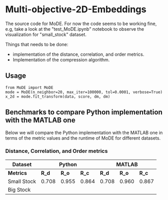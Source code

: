 # Multi-objective-2D-Embeddings
The source code for MoDE. For now the code seems to be working fine, e.g, take a look at the "test_MoDE.ipynb" notebook to observe the visualization for "small_stock" dataset.

Things that needs to be done:
- implementation of the distance, correlation, and order metrics.
- Implementation of the compression algorithm.

## Usage
```
from MoDE import MoDE
mode = MoDE(n_neighbor=20, max_iter=100000, tol=0.0001, verbose=True)
x_2d = mode.fit_transform(data, score, dm, dm)
```

## Benchmarks to compare Python implementation with the MATLAB one
Below we will compare the Python implementation with the MATLAB one in terms of the metric values and the runtime of MoDE for different datasets.

### Distance, Correlation, and Order metrics


<table class="tg">
<thead>
  <tr>
    <th class="tg-c3ow">Dataset</th>
    <th class="tg-c3ow" colspan="3">Python</th>
    <th class="tg-baqh" colspan="3">MATLAB</th>
  </tr>
</thead>
<tbody>
  <tr>
    <td class="tg-c3ow"><span style="font-weight:bold">Metrics</span></td>
    <td class="tg-c3ow"><span style="font-weight:bold">R_d</span></td>
    <td class="tg-c3ow"><span style="font-weight:bold">R_o</span></td>
    <td class="tg-baqh"><span style="font-weight:bold">R_c</span></td>
    <td class="tg-baqh"><span style="font-weight:bold">R_d</span></td>
    <td class="tg-baqh"><span style="font-weight:bold">R_o</span></td>
    <td class="tg-baqh"><span style="font-weight:bold">R_c</span></td>
  </tr>
  <tr>
    <td class="tg-c3ow"><span style="font-weight:400;font-style:normal">Small Stock</span></td>
    <td class="tg-c3ow">0.708</td>
    <td class="tg-c3ow">0.955</td>
    <td class="tg-0lax">0.864</td>
    <td class="tg-0lax">0.708</td>
    <td class="tg-0lax">0.960</td>
    <td class="tg-0lax">0.867</td>
  </tr>
  <tr>
    <td class="tg-c3ow">Big Stock</td>
    <td class="tg-c3ow"></td>
    <td class="tg-c3ow"></td>
    <td class="tg-0lax"></td>
    <td class="tg-0lax"></td>
    <td class="tg-0lax"></td>
    <td class="tg-0lax"></td>
  </tr>
</tbody>
</table>


